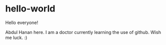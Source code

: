# hello-world

Hello everyone!

Abdul Hanan here. I am a doctor currently learning the use of github.
Wish me luck. :)
